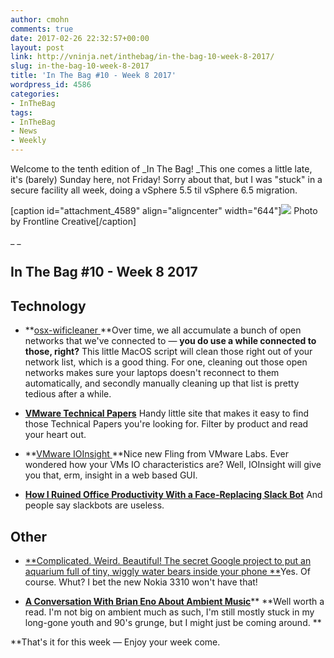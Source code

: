 ```yaml
---
author: cmohn
comments: true
date: 2017-02-26 22:32:57+00:00
layout: post
link: http://vninja.net/inthebag/in-the-bag-10-week-8-2017/
slug: in-the-bag-10-week-8-2017
title: 'In The Bag #10 - Week 8 2017'
wordpress_id: 4586
categories:
- InTheBag
tags:
- InTheBag
- News
- Weekly
---
```


Welcome to the tenth edition of _In The Bag!
_This one comes a little late, it's (barely) Sunday here, not Friday! Sorry about that, but I was "stuck" in a secure facility all week, doing a vSphere 5.5 til vSphere 6.5 migration.

[caption id="attachment_4589" align="aligncenter" width="644"][![](http://vninja.net/wordpress/wp-content/uploads/2017/02/frontline-creative-178990-644x429.jpg)](https://unsplash.com/@frontlinecreative) Photo by Frontline Creative[/caption]

_
_



## In The Bag #10 - Week 8 2017





## Technology






    
  * **[osx-wificleaner
](https://github.com/mubix/osx-wificleaner)**Over time, we all accumulate a bunch of open networks that we've connected to — **you do use a while connected to those, right?** This little MacOS script will clean those right out of your network list, which is a good thing. For one, cleaning out those open networks makes sure your laptops doesn't reconnect to them automatically, and secondly manually cleaning up that list is pretty tedious after a while.

    
  * [**VMware Technical Papers**](http://www.vmware.com/techpapers.html#/?client=tech_paper&num=25&filter=0&site=tech_paper&ie=UTF-8&oe=UTF-8&getfields=*&partialfields=(default:default)&requiredfields=&entqr=0&start=0&sort=meta:revisionDate:D&tlen=200&numgm=3&cn=vmware&cc=en&cid=&tid=&stype=main)
Handy little site that makes it easy to find those Technical Papers you're looking for. Filter by product and read your heart out.

    
  * **[VMware IOInsight
](https://labs.vmware.com/flings/ioinsight#summary)**Nice new Fling from VMware Labs. Ever wondered how your VMs IO characteristics are? Well, IOInsight will give you that, erm, insight in a web based GUI.

    
  * **[How I Ruined Office Productivity With a Face-Replacing Slack Bot](http://blog.zikes.me/post/how-i-ruined-office-productivity-with-a-slack-bot/)**
And people say slackbots are useless.





## Other






    
  * [**Complicated. Weird. Beautiful! The secret Google project to put an aquarium full of tiny, wiggly water bears inside your phone
**](http://venturebeat.com/2017/02/24/complicated-weird-beautiful-the-secret-google-project-to-put-an-aquarium-full-of-tiny-wiggly-water-bears-inside-your-phone/)Yes. Of course. Whut? I bet the new Nokia 3310 won't have that!

    
  * **[A Conversation With Brian Eno About Ambient Music](http://pitchfork.com/features/interview/10023-a-conversation-with-brian-eno-about-ambient-music/)****
**Well worth a read. I'm not big on ambient much as such, I'm still mostly stuck in my long-gone youth and 90's grunge, but I might just be coming around.
**

**That's it for this week — Enjoy your week come.


